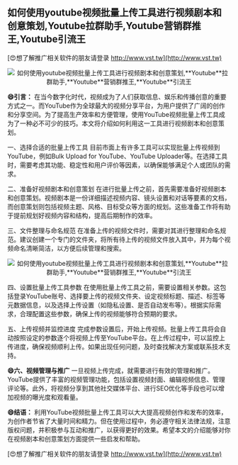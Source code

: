 ## **如何使用youtube视频批量上传工具进行视频剧本和创意策划,**Youtube**拉群助手,**Youtube**营销群推王,**Youtube**引流王**

[😍想了解推广相关软件的朋友请登录 http://www.vst.tw](http://www.vst.tw)

 <center><img src="https://vst.tw/MP4/tuiguang/png/2.png" alt="如何使用youtube视频批量上传工具进行视频剧本和创意策划,**Youtube**拉群助手,**Youtube**营销群推王,**Youtube**引流王"></center>

**😄引言：**
在当今数字化时代，视频成为了人们获取信息、娱乐和传播创意的重要方式之一。而YouTube作为全球最大的视频分享平台，为用户提供了广阔的创作和分享空间。为了提高生产效率和方便管理，使用YouTube视频批量上传工具成为了一种必不可少的技巧。本文将介绍如何利用这一工具进行视频剧本和创意策划。

一、选择合适的批量上传工具
目前市面上有许多工具可以实现批量上传视频到YouTube，例如Bulk Upload for YouTube、YouTube Uploader等。在选择工具时，需要考虑其功能、稳定性和用户评价等因素，以确保能够满足个人或团队的需求。

二、准备好视频剧本和创意策划
在进行批量上传之前，首先需要准备好视频剧本和创意策划。视频剧本是一份详细描述视频内容、镜头设置和对话等要素的文档，而创意策划则包括视频主题、风格、目标受众等方面的规划。这些准备工作将有助于提前规划好视频内容和结构，提高后期制作的效率。

三、文件整理与命名规范
在准备上传的视频文件时，需要对其进行整理和命名规范。建议创建一个专门的文件夹，将所有待上传的视频文件放入其中，并为每个视频命名清晰简洁，以方便后续管理和搜索。

 <center><img src="https://vst.tw/MP4/tuiguang/png/3.png" alt="如何使用youtube视频批量上传工具进行视频剧本和创意策划,**Youtube**拉群助手,**Youtube**营销群推王,**Youtube**引流王"></center>

四、设置批量上传工具参数
在使用批量上传工具之前，需要设置相关参数。这包括登录YouTube账号、选择要上传的视频文件夹、设定视频标题、描述、标签等元数据信息，以及选择上传设置（如隐私设置、是否自动发布等）。根据实际需求，合理配置这些参数，确保上传的视频能够符合预期的要求。

五、上传视频并监控进度
完成参数设置后，开始上传视频。批量上传工具将会自动按照设定的参数逐个将视频上传至YouTube平台。在上传过程中，可以监控上传进度，确保视频顺利上传。如果出现任何问题，及时查找解决方案或联系技术支持。

**😄六、视频管理与推广**
一旦视频上传完成，就需要进行有效的管理和推广。YouTube提供了丰富的视频管理功能，包括设置视频封面、编辑视频信息、管理评论等。此外，将视频分享到其他社交媒体平台、进行SEO优化等手段也可以增加视频的曝光度和观看量。

**😄结语：**
利用YouTube视频批量上传工具可以大大提高视频创作和发布的效率，为创作者节省了大量时间和精力。但在使用过程中，务必遵守相关法律法规，注意版权问题，并积极参与互动和推广，以获得更好的效果。希望本文的介绍能够对你在视频剧本和创意策划方面提供一些启发和帮助。

[😍想了解推广相关软件的朋友请登录 http://www.vst.tw](http://www.vst.tw)



